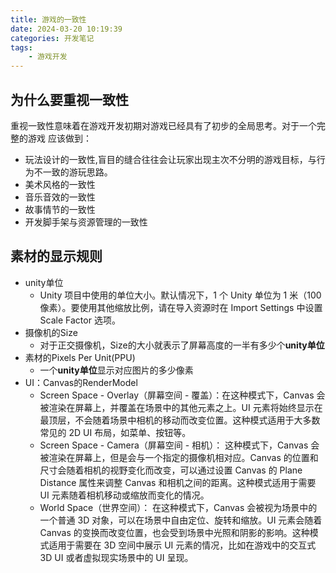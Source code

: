```yaml
---
title: 游戏的一致性
date: 2024-03-20 10:19:39
categories: 开发笔记
tags:
    - 游戏开发
---
```

## 为什么要重视一致性
重视一致性意味着在游戏开发初期对游戏已经具有了初步的全局思考。对于一个完整的游戏
应该做到：
- 玩法设计的一致性,盲目的缝合往往会让玩家出现主次不分明的游戏目标，与行为不一致的游玩思路。
- 美术风格的一致性
- 音乐音效的一致性
- 故事情节的一致性
- 开发脚手架与资源管理的一致性

## 素材的显示规则
- unity单位
  - Unity 项目中使用的单位大小。默认情况下，1 个 Unity 单位为 1 米（100像素）。要使用其他缩放比例，请在导入资源时在 Import Settings 中设置 Scale Factor 选项。
- 摄像机的Size
  - 对于正交摄像机，Size的大小就表示了屏幕高度的一半有多少个**unity单位**
- 素材的Pixels Per Unit(PPU)
  - 一个**unity单位**显示对应图片的多少像素
- UI：Canvas的RenderModel
  - Screen Space - Overlay（屏幕空间 - 覆盖）：在这种模式下，Canvas 会被渲染在屏幕上，并覆盖在场景中的其他元素之上。UI 元素将始终显示在最顶层，不会随着场景中相机的移动而改变位置。这种模式适用于大多数常见的 2D UI 布局，如菜单、按钮等。
  - Screen Space - Camera（屏幕空间 - 相机）：
    这种模式下，Canvas 会被渲染在屏幕上，但是会与一个指定的摄像机相对应。Canvas 的位置和尺寸会随着相机的视野变化而改变，可以通过设置 Canvas 的 Plane Distance 属性来调整 Canvas 和相机之间的距离。这种模式适用于需要 UI 元素随着相机移动或缩放而变化的情况。
  - World Space（世界空间）：
  在这种模式下，Canvas 会被视为场景中的一个普通 3D 对象，可以在场景中自由定位、旋转和缩放。UI 元素会随着 Canvas 的变换而改变位置，也会受到场景中光照和阴影的影响。这种模式适用于需要在 3D 空间中展示 UI 元素的情况，比如在游戏中的交互式 3D UI 或者虚拟现实场景中的 UI 呈现。

